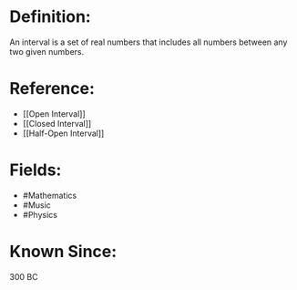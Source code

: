 

# Definition:
An interval is a set of real numbers that includes all numbers between any two given numbers.

# Reference:
- [[Open Interval]]
- [[Closed Interval]]
- [[Half-Open Interval]]

# Fields: 
- #Mathematics
- #Music
- #Physics

# Known Since:
300 BC

